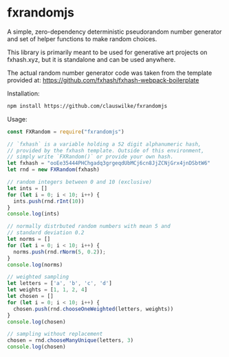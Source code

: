 # fxrandomjs

A simple, zero-dependency deterministic pseudorandom number generator and set of helper functions to make random choices.

This library is primarily meant to be used for generative art projects on fxhash.xyz, but it is standalone and can be used anywhere.

The actual random number generator code was taken from the template provided at: https://github.com/fxhash/fxhash-webpack-boilerplate

Installation:

```sh
npm install https://github.com/clauswilke/fxrandomjs
```

Usage:

```js
const FXRandom = require("fxrandomjs")

// `fxhash` is a variable holding a 52 digit alphanumeric hash,
// provided by the fxhash template. Outside of this environment,
// simply write `FXRandom()` or provide your own hash.
let fxhash = "ooEe35444PHChgadq3grgeqdUbMCj6cn8JjZCNjGrx4jnDSbtW6"
let rnd = new FXRandom(fxhash)

// random integers between 0 and 10 (exclusive)
let ints = []
for (let i = 0; i < 10; i++) {
  ints.push(rnd.rInt(10))
}
console.log(ints)

// normally distrbuted random numbers with mean 5 and
// standard deviation 0.2
let norms = []
for (let i = 0; i < 10; i++) {
  norms.push(rnd.rNorm(5, 0.2));
}
console.log(norms)

// weighted sampling
let letters = ['a', 'b', 'c', 'd']
let weights = [1, 1, 2, 4]
let chosen = []
for (let i = 0; i < 10; i++) {
  chosen.push(rnd.chooseOneWeighted(letters, weights))
}
console.log(chosen)

// sampling without replacement
chosen = rnd.chooseManyUnique(letters, 3)
console.log(chosen)
```